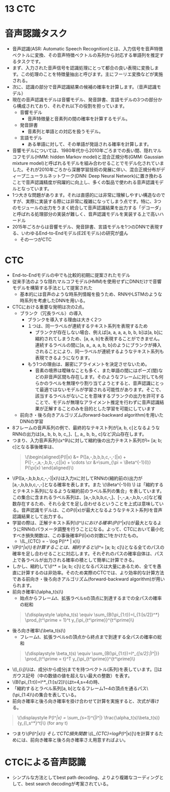 <script type="text/x-mathjax-config">MathJax.Hub.Config({tex2jax:{inlineMath:[['\$','\$'],['\\(','\\)']],processEscapes:true},CommonHTML: {matchFontHeight:false}});</script>
<script type="text/javascript" async src="https://cdnjs.cloudflare.com/ajax/libs/mathjax/2.7.1/MathJax.js?config=TeX-MML-AM_CHTML"></script>

13 CTC
==========

# 音声認識タスク

- 音声認識(ASR: Automatic Speech Recognition)とは、入力信号を音声特徴ベクトルに変換、その音声特徴ベクトルの系列から対応する単語列を推定するタスクです。
- まず、入力された音声信号を認識処理にとって都合の良い表現に変換します。この処理のことを特徴量抽出と呼びます。主にフーリエ変換などが実施される。
- 次に、認識の部分で音声認識結果の候補の確率を計算します。（音声認識モデル）
- 現在の音声認識モデルは音響モデル、発音辞書、言語モデルの3つの部分から構成されており、それぞれ以下の役割を担っています。
  - 音響モデル
    - 音声特徴量と音素列の間の確率を計算するモデル。
  - 発音辞書
    - 音素列と単語との対応を扱うモデル。
  - 言語モデル
    - ある単語に対して、その単語が発話される確率を計算します。
- 音響モデルについては、1980年代から2010年ごろまでの長い間、隠れマルコフモデル(HMM: hidden Markov model)と混合正規分布(GMM: Gaussian mixture model)と呼ばれるモデルを組み合わせることでモデル化されていました。それが2010年ごろから深層学習技術の発展に伴い、混合正規分布がディープニューラルネットワーク(DNN: Deep Neural Network)に置き換わることで音声認識精度が飛躍的に向上し、多くの製品で使われる音声認識モデルとなっています。
- 1つ大きな問題があります。それは直感的には非常に理解しやすい構造なのですが、実際に実装する際には非常に複雑になってしまう点です。特に、3つのモジュールの出力をうまく統合して音声認識結果を出力する「デコーダ」と呼ばれる処理部分の実装が難しく、音声認識モデルを実装する上で高いハードル
- 2015年ごろからは音響モデル、発音辞書、言語モデルを1つのDNNで表現する、いわゆるEnd-to-Endモデル(E2Eモデル)の研究が盛ん
  - その一つがCTC

# CTC

- End-to-Endモデルの中でも比較的初期に提案されたモデル
- 従来手法のような隠れマルコフモデル(HMM)を使用せずにDNNだけで音響モデルを構築する手法として提案された
  - 基本的には音声のような時系列情報を扱うため、RNNやLSTMのような時系列を考慮したDNNを用いる。
- CTCにおける重要な発明は次の2点。
  - ブランク（冗長ラベル）の導入
    - ブランクを導入する理由は大きく2つ
    - １つは、同一ラベルが連続するテキスト系列を表現するため
      - ブランクが存在しない場合、例えば[a, a, a, a, b, b, b]は[a, b]に縮約されてしまうため、[a, a, b]を表現することができません。連続するラベルの間に[a, a,, a, a, b, b]のようにブランクが挿入されることにより、同一ラベルが連続するようなテキスト系列も表現できるようになります。
    - もう1つの理由は、厳密にアライメントを決定させないため。
      - 音素の境界は曖昧なことも多く、また単語の間にはポーズ(間)などの非音声区間も存在します。そのようなフレームに対しても何らかのラベルを無理やり割り当てようとすると、音声認識にとって最適ではないモデルが学習される可能性があります。そこで、該当するラベルがないことを意味するブランクの出力を許可することで、モデルが無理なアライメント推定を行わずに音声認識結果が正解することのみを目的とした学習を可能にしています
  - 前向き・後ろ向きアルゴリズム(forward-backward algorithm)を用いたDNNの学習
- 8フレームの音声系列の例で、最終的なテキスト列が[a, b, c]となるようなRNNの出力は[a,, b, b, b, c,,]、[,, a,, b, b,, c]など沢山存在します。
- つまり、入力音声系列\\\(x^9\\\)に対して縮約後の出力テキスト系列がl= [a; b; c]となる事後確率は、
  > \\\(\begin{aligned}P(l\|x) &= P([a,-,b,b,b,c,-,-]\|x) + P([-,-,a,-,b,b,-,c]\|x) + \cdots \cr
  &=\sum_{\pi = \Beta^{-1}(l)} P(\pi\|x)
  \end{aligned}\\\)
- \\\(P([a,-,b,b,b,c,-,-]\|x)\\\)は入力xに対してRNNの(縮約前の)出力が[a,-,b,b,b,c,-,-]となる確率を表します。また \\\(\Beta^{-1}(l) \\\) は「縮約するとテキスト系列lになるような縮約前のラベル系列の集合」を表しています。この集合に含まれるラベル系列は、[a,-,b,b,b,c,-,]、[-,-,a,-,b,b,-,c]など複数存在するため、それら全てを足し合わせるということを上式は意味している。音声認識モデルは、このP(l|x)が最大となるようなテキスト系列lを音声認識結果として出力する。
- 学習の際は、正解テキスト系列\\\(l^*\\\)における確率\\\(P(l^*\|x)\\\)が最大となるようにRNNのパラメータ調整を行うことになる。よって、CTCにおいて最小化すべき損失関数は、この事後確率P(l|x)の対数に1をかけたもの。
  - \\\(L_{CTC} = - \log P(l^* \| x)\\\)
- \\\(P(l^*\|x)\\\)を計算することは、縮約すると\\\(l^*= [a; b; c]\\\)となる全てのパスの確率を足し合わせることに対応します。それぞれのパスの確率自体は、パス上で各ラベルが出力される確率の積として簡単に計算できる。
- しかし、縮約して\\\(l^* = [a; b; c]\\\)となるパスは大量にあるため、全てを愚直に計算するのは非効率。そのため実際のCTCでは、より効率的な計算方法である前向き・後ろ向きアルゴリズム(forward-backward algorithm)が用いられます。
- 前向き確率\\\(\alpha_t(s)\\\)
  - 始点からフレームt、拡張ラベルsの頂点に到達するまでの全パスの確率の総和
  > \\\(\displaystyle \alpha_t(s) \equiv \sum_{B(\pi_{1:t})=l_{1:[s/2]}^*} \prod_{t^\prime = 1}^t y_{\pi_{t^\prime}}^{t^\prime}\\\)
- 後ろ向き確率\\\(\beta_t(s)\\\)
  - フレームt、拡張ラベルsの頂点から終点まで到達する全パスの確率の総和
  > \\\(\displaystyle \beta_t(s) \equiv \sum_{B(\pi_{1:t})=l^*_{[s/2]:\|l^*\|}} \prod_{t^\prime = t}^T y_{\pi_{t^\prime}}^{t^\prime}\\\)
- \\\(l_{i:j}\\\)は、成分iから成分jまでを持つベクトル(系列)を表しています。[]はガウス記号（中の数値の値を超えない最大の整数）を表す。
- \\\(B(\pi_{1:t})=l^*_{1:[s/2]}\\\)はt=4,s=4の時、
- 「縮約するとラベル系列[a, b]となるフレーム1~4の頂点を通るパス\\\(\pi_{1:4}\\\)の集合を表している。
- 前向き確率と後ろ向き確率を掛け合わせて計算を実施すると、次式が導ける。

> \\\(\displaystyle P(l^*\|x) = \sum_{s=1}^{\|l^*\|} \frac{\alpha_t(s)\beta_t(s)}{y_{l_s^*}^t}\\\) (for any t) 

- つまり\\\(P(l^*\|x)\\\) そしてCTC損失関数 \\\(L_{CTC}=logP(l^*\|x)]\\\)を計算するためには、前向き確率と後ろ向き確率さえ用意すればよい。

# CTCによる音声認識

- シンプルな方法としてbest path decoding、よりより複雑なコーディングとして、best search decodingが考案されている。

